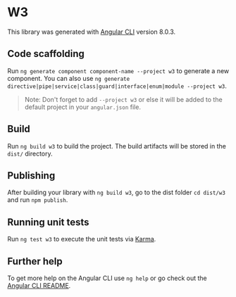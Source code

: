 # W3

This library was generated with [Angular CLI](https://github.com/angular/angular-cli) version 8.0.3.

## Code scaffolding

Run `ng generate component component-name --project w3` to generate a new component. You can also use `ng generate directive|pipe|service|class|guard|interface|enum|module --project w3`.
> Note: Don't forget to add `--project w3` or else it will be added to the default project in your `angular.json` file. 

## Build

Run `ng build w3` to build the project. The build artifacts will be stored in the `dist/` directory.

## Publishing

After building your library with `ng build w3`, go to the dist folder `cd dist/w3` and run `npm publish`.

## Running unit tests

Run `ng test w3` to execute the unit tests via [Karma](https://karma-runner.github.io).

## Further help

To get more help on the Angular CLI use `ng help` or go check out the [Angular CLI README](https://github.com/angular/angular-cli/blob/master/README.md).
